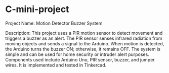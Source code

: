 # C-mini-project

Project Name: Motion Detector Buzzer System

Description: This project uses a PIR motion sensor to detect movement and triggers a buzzer as an alert. The PIR sensor senses infrared radiation from moving objects and sends a signal to the Arduino. When motion is detected, the Arduino turns the buzzer ON; otherwise, it remains OFF. The system is simple and can be used for home security or intruder alert purposes. Components used include Arduino Uno, PIR sensor, buzzer, and jumper wires. It is implemented and tested in Tinkercad.
